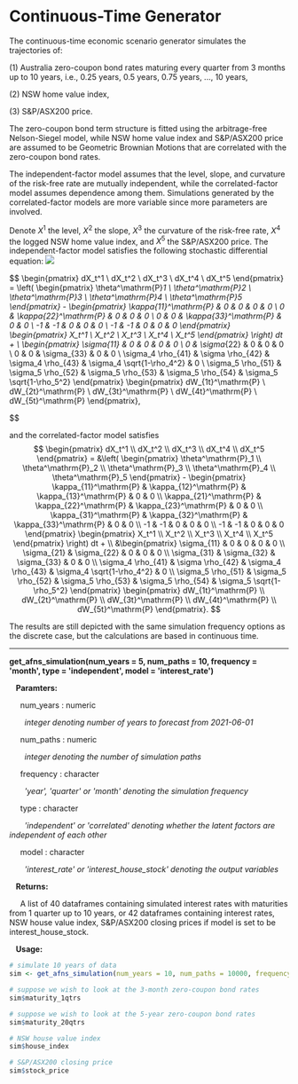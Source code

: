 # Continuous-Time Generator

The continuous-time economic scenario generator simulates the trajectories of: 

(1) Australia zero-coupon bond rates maturing every quarter from 3 months up to 10 years, i.e., 0.25 years, 0.5 years, 0.75 years, ..., 10 years, 

(2) NSW home value index,  

(3) S&P/ASX200 price. 

The zero-coupon bond term structure is fitted using the arbitrage-free Nelson-Siegel model, while NSW home value index and S&P/ASX200 price are assumed to be Geometric Brownian Motions that are correlated with the zero-coupon bond rates. 

The independent-factor model assumes that the level, slope, and curvature of the risk-free rate are mutually independent, while the correlated-factor model assumes dependence among them. Simulations generated by the correlated-factor models are more variable since more parameters are involved. 

Denote $X^1$ the level, $X^2$ the slope, $X^3$ the curvature of the risk-free rate, $X^4$ the logged NSW home value index, and $X^5$ the S&P/ASX200 price. The independent-factor model satisfies the following stochastic differential equation: ![](https://latex.codecogs.com/svg.latex?\begin{pmatrix}&space;&space;&space;&space;&space;&space;&space;&space;dX_t^1&space;\\&space;dX_t^2&space;\\&space;dX_t^3&space;\\&space;dX_t^4&space;\\&space;dX_t^5\end{pmatrix}&space;=&space;\left(&space;\begin{pmatrix}&space;&space;&space;&space;&space;&space;&space;&space;\theta^\mathrm{P}_1&space;\\&space;\theta^\mathrm{P}_2&space;\\&space;\theta^\mathrm{P}_3&space;\\&space;\theta^\mathrm{P}_4&space;\\&space;\theta^\mathrm{P}_5\end{pmatrix}&space;-&space;\begin{pmatrix}&space;&space;&space;&space;&space;&space;&space;&space;\kappa_{11}^\mathrm{P}&space;&&space;0&space;&&space;0&space;&&space;0&space;&&space;0&space;\\&space;0&space;&&space;\kappa_{22}^\mathrm{P}&space;&&space;0&space;&&space;0&space;&&space;0&space;\\&space;0&space;&&space;0&space;&&space;\kappa_{33}^\mathrm{P}&space;&&space;0&space;&&space;0&space;\\&space;-1&space;&&space;-1&space;&&space;0&space;&&space;0&space;&&space;0&space;\\&space;-1&space;&&space;-1&space;&&space;0&space;&&space;0&space;&&space;0\end{pmatrix}&space;\begin{pmatrix}&space;&space;&space;&space;X_t^1&space;\\&space;X_t^2&space;\\&space;X_t^3&space;\\&space;X_t^4&space;\\&space;X_t^5\end{pmatrix}&space;\right)&space;dt&space;&plus;&space;\\&space;\begin{pmatrix}\sigma_{11}&space;&&space;0&space;&&space;0&space;&&space;0&space;&&space;0&space;\\&space;0&space;&&space;\sigma_{22}&space;&&space;0&space;&&space;0&space;&&space;0&space;\\&space;0&space;&&space;0&space;&&space;\sigma_{33}&space;&&space;0&space;&&space;0&space;\\&space;\sigma_4&space;\rho_{41}&space;&&space;\sigma&space;\rho_{42}&space;&&space;\sigma_4&space;\rho_{43}&space;&&space;\sigma_4&space;\sqrt{1-\rho_4^2}&space;&&space;0&space;\\&space;\sigma_5&space;\rho_{51}&space;&&space;\sigma_5&space;\rho_{52}&space;&&space;\sigma_5&space;\rho_{53}&space;&&space;\sigma_5&space;\rho_{54}&space;&&space;\sigma_5&space;\sqrt{1-\rho_5^2}\end{pmatrix}&space;\begin{pmatrix}dW_{1t}^\mathrm{P}&space;\\&space;dW_{2t}^\mathrm{P}&space;\\&space;dW_{3t}^\mathrm{P}&space;\\&space;dW_{4t}^\mathrm{P}&space;\\&space;dW_{5t}^\mathrm{P}\end{pmatrix},)

$$
\begin{pmatrix}
        dX_t^1 \\ dX_t^2 \\ dX_t^3 \\ dX_t^4 \\ dX_t^5
\end{pmatrix} = \left( \begin{pmatrix}
        \theta^\mathrm{P}_1 \\ \theta^\mathrm{P}_2 \\ \theta^\mathrm{P}_3 \\ \theta^\mathrm{P}_4 \\ \theta^\mathrm{P}_5
\end{pmatrix} - \begin{pmatrix}
        \kappa_{11}^\mathrm{P} & 0 & 0 & 0 & 0 \\ 0 & \kappa_{22}^\mathrm{P} & 0 & 0 & 0 \\ 0 & 0 & \kappa_{33}^\mathrm{P} & 0 & 0 \\ -1 & -1 & 0 & 0 & 0 \\ -1 & -1 & 0 & 0 & 0
\end{pmatrix} \begin{pmatrix}
    X_t^1 \\ X_t^2 \\ X_t^3 \\ X_t^4 \\ X_t^5
\end{pmatrix} \right) dt + \\ \begin{pmatrix}
\sigma_{11} & 0 & 0 & 0 & 0 \\ 0 & \sigma_{22} & 0 & 0 & 0 \\ 0 & 0 & \sigma_{33} & 0 & 0 \\ \sigma_4 \rho_{41} & \sigma \rho_{42} & \sigma_4 \rho_{43} & \sigma_4 \sqrt{1-\rho_4^2} & 0 \\ \sigma_5 \rho_{51} & \sigma_5 \rho_{52} & \sigma_5 \rho_{53} & \sigma_5 \rho_{54} & \sigma_5 \sqrt{1-\rho_5^2}
\end{pmatrix} \begin{pmatrix}
dW_{1t}^\mathrm{P} \\ dW_{2t}^\mathrm{P} \\ dW_{3t}^\mathrm{P} \\ dW_{4t}^\mathrm{P} \\ dW_{5t}^\mathrm{P}
\end{pmatrix},

$$

and the correlated-factor model satisfies $$
\begin{pmatrix}
        dX_t^1 \\ dX_t^2 \\ dX_t^3 \\ dX_t^4 \\ dX_t^5
\end{pmatrix} = &\left( \begin{pmatrix}
        \theta^\mathrm{P}_1 \\ \theta^\mathrm{P}_2 \\ \theta^\mathrm{P}_3 \\ \theta^\mathrm{P}_4 \\ \theta^\mathrm{P}_5
\end{pmatrix} - \begin{pmatrix}
        \kappa_{11}^\mathrm{P} & \kappa_{12}^\mathrm{P} & \kappa_{13}^\mathrm{P} & 0 & 0 \\ \kappa_{21}^\mathrm{P} & \kappa_{22}^\mathrm{P} & \kappa_{23}^\mathrm{P} & 0 & 0 \\ \kappa_{31}^\mathrm{P} & \kappa_{32}^\mathrm{P} & \kappa_{33}^\mathrm{P} & 0 & 0 \\ -1 & -1 & 0 & 0 & 0 \\ -1 & -1 & 0 & 0 & 0
\end{pmatrix} \begin{pmatrix}
    X_t^1 \\ X_t^2 \\ X_t^3 \\ X_t^4 \\ X_t^5
\end{pmatrix} \right) dt + \\ &\begin{pmatrix}
\sigma_{11} & 0 & 0 & 0 & 0 \\ \sigma_{21} & \sigma_{22} & 0 & 0 & 0 \\ \sigma_{31} & \sigma_{32} & \sigma_{33} & 0 & 0 \\ \sigma_4 \rho_{41} & \sigma \rho_{42} & \sigma_4 \rho_{43} & \sigma_4 \sqrt{1-\rho_4^2} & 0 \\ \sigma_5 \rho_{51} & \sigma_5 \rho_{52} & \sigma_5 \rho_{53} & \sigma_5 \rho_{54} & \sigma_5 \sqrt{1-\rho_5^2}
\end{pmatrix} \begin{pmatrix}
dW_{1t}^\mathrm{P} \\ dW_{2t}^\mathrm{P} \\ dW_{3t}^\mathrm{P} \\ dW_{4t}^\mathrm{P} \\ dW_{5t}^\mathrm{P}
\end{pmatrix}.
$$

The results are still depicted with the same simulation frequency options as the discrete case, but the calculations are based in continuous time. 

---

**get_afns_simulation(num_years = 5, num_paths = 10, frequency = 'month', type = 'independent', model = 'interest_rate')**

&nbsp;&nbsp; **Paramters:**

&nbsp;&nbsp;&nbsp;&nbsp; num_years : numeric

&nbsp;&nbsp;&nbsp;&nbsp;&nbsp;&nbsp; *integer denoting number of years to forecast from 2021-06-01*

&nbsp;&nbsp;&nbsp;&nbsp; num_paths : numeric

&nbsp;&nbsp;&nbsp;&nbsp;&nbsp;&nbsp; *integer denoting the number of simulation paths*

&nbsp;&nbsp;&nbsp;&nbsp; frequency : character

&nbsp;&nbsp;&nbsp;&nbsp;&nbsp;&nbsp; *'year', 'quarter' or 'month' denoting the simulation frequency*

&nbsp;&nbsp;&nbsp;&nbsp; type : character

&nbsp;&nbsp;&nbsp;&nbsp;&nbsp;&nbsp; *'independent' or 'correlated' denoting whether the latent factors are independent of each other*

&nbsp;&nbsp;&nbsp;&nbsp; model : character

&nbsp;&nbsp;&nbsp;&nbsp;&nbsp;&nbsp; *'interest_rate' or 'interest_house_stock' denoting the output variables*

&nbsp;&nbsp; **Returns:**

&nbsp;&nbsp;&nbsp;&nbsp; A list of 40 dataframes containing simulated interest rates with maturities from 1 quarter up to 10 years, or 42 dataframes containing interest rates, NSW house value index, S&P/ASX200 closing prices if model is set to be interest_house_stock.  

&nbsp;&nbsp; **Usage:**

```r
# simulate 10 years of data 
sim <- get_afns_simulation(num_years = 10, num_paths = 10000, frequency = 'year', type = 'independent', model = 'interest_house_stock')

# suppose we wish to look at the 3-month zero-coupon bond rates
sim$maturity_1qtrs

# suppose we wish to look at the 5-year zero-coupon bond rates
sim$maturity_20qtrs

# NSW house value index 
sim$house_index

# S&P/ASX200 closing price 
sim$stock_price 
```

